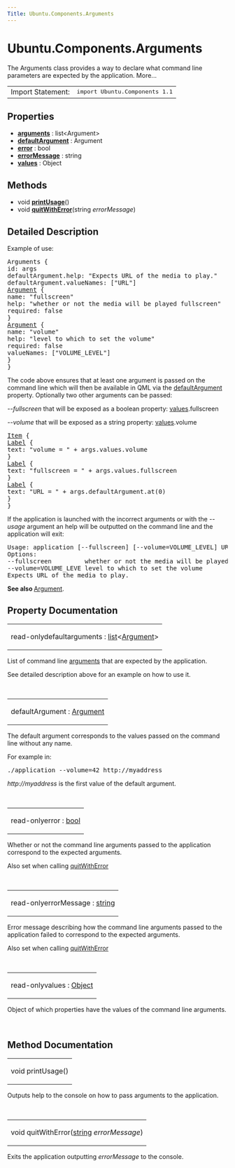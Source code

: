 ```yaml
---
Title: Ubuntu.Components.Arguments
---
```


# Ubuntu.Components.Arguments

<span class="subtitle"></span>
<!-- $$$Arguments-brief -->
<p>The Arguments class provides a way to declare what command line parameters are expected by the application. More...</p>
<!-- @@@Arguments -->
<table class="alignedsummary">
<tr><td class="memItemLeft rightAlign topAlign"> Import Statement:</td><td class="memItemRight bottomAlign"> </b><tt>import Ubuntu.Components 1.1</tt></td></tr></table><ul>
</ul>
<h2>Properties</h2>
<ul>
<li class="fn"><b><b><a href="#arguments-prop">arguments</a></b></b> : list&lt;Argument&gt;</li>
<li class="fn"><b><b><a href="#defaultArgument-prop">defaultArgument</a></b></b> : Argument</li>
<li class="fn"><b><b><a href="#error-prop">error</a></b></b> : bool</li>
<li class="fn"><b><b><a href="#errorMessage-prop">errorMessage</a></b></b> : string</li>
<li class="fn"><b><b><a href="#values-prop">values</a></b></b> : Object</li>
</ul>
<h2>Methods</h2>
<ul>
<li class="fn">void <b><b><a href="#printUsage-method">printUsage</a></b></b>()</li>
<li class="fn">void <b><b><a href="#quitWithError-method">quitWithError</a></b></b>(string <i>errorMessage</i>)</li>
</ul>
<!-- $$$Arguments-description -->
<h2>Detailed Description</h2>
<p>Example of use:</p>
<pre class="qml"><span class="type">Arguments</span> {
<span class="name">id</span>: <span class="name">args</span>
<span class="name">defaultArgument</span>.help: <span class="string">&quot;Expects URL of the media to play.&quot;</span>
<span class="name">defaultArgument</span>.valueNames: [<span class="string">&quot;URL&quot;</span>]
<span class="type"><a href="Ubuntu.Components.Argument.md">Argument</a></span> {
<span class="name">name</span>: <span class="string">&quot;fullscreen&quot;</span>
<span class="name">help</span>: <span class="string">&quot;whether or not the media will be played fullscreen&quot;</span>
<span class="name">required</span>: <span class="number">false</span>
}
<span class="type"><a href="Ubuntu.Components.Argument.md">Argument</a></span> {
<span class="name">name</span>: <span class="string">&quot;volume&quot;</span>
<span class="name">help</span>: <span class="string">&quot;level to which to set the volume&quot;</span>
<span class="name">required</span>: <span class="number">false</span>
<span class="name">valueNames</span>: [<span class="string">&quot;VOLUME_LEVEL&quot;</span>]
}
}</pre>
<p>The code above ensures that at least one argument is passed on the command line which will then be available in QML via the <a href="#defaultArgument-prop">defaultArgument</a> property. Optionally two other arguments can be passed:</p>
<p><i>--fullscreen</i> that will be exposed as a boolean property: <a href="#values-prop">values</a>.fullscreen</p>
<p><i>--volume</i> that will be exposed as a string property: <a href="#values-prop">values</a>.volume</p>
<pre class="qml"><span class="type"><a href="QtQuick.Item.md">Item</a></span> {
<span class="type"><a href="Ubuntu.Components.Label.md">Label</a></span> {
<span class="name">text</span>: <span class="string">&quot;volume = &quot;</span> <span class="operator">+</span> <span class="name">args</span>.<span class="name">values</span>.<span class="name">volume</span>
}
<span class="type"><a href="Ubuntu.Components.Label.md">Label</a></span> {
<span class="name">text</span>: <span class="string">&quot;fullscreen = &quot;</span> <span class="operator">+</span> <span class="name">args</span>.<span class="name">values</span>.<span class="name">fullscreen</span>
}
<span class="type"><a href="Ubuntu.Components.Label.md">Label</a></span> {
<span class="name">text</span>: <span class="string">&quot;URL = &quot;</span> <span class="operator">+</span> <span class="name">args</span>.<span class="name">defaultArgument</span>.<span class="name">at</span>(<span class="number">0</span>)
}
}</pre>
<p>If the application is launched with the incorrect arguments or with the <i>--usage</i> argument an help will be outputted on the command line and the application will exit:</p>
<pre class="cpp">Usage: application <span class="operator">[</span><span class="operator">-</span><span class="operator">-</span>fullscreen<span class="operator">]</span> <span class="operator">[</span><span class="operator">-</span><span class="operator">-</span>volume<span class="operator">=</span>VOLUME_LEVEL<span class="operator">]</span> URL
Options:
<span class="operator">-</span><span class="operator">-</span>fullscreen         whether <span class="keyword">or</span> <span class="keyword">not</span> the media will be played fullscreen
<span class="operator">-</span><span class="operator">-</span>volume<span class="operator">=</span>VOLUME_LEVE level to which to set the volume
Expects URL of the media to play<span class="operator">.</span></pre>
<p><b>See also </b><a href="Ubuntu.Components.Argument.md">Argument</a>.</p>
<!-- @@@Arguments -->
<h2>Property Documentation</h2>
<!-- $$$arguments -->
<table class="qmlname"><tr valign="top"><td class="tblQmlPropNode"><p><span class="qmlreadonly">read-only</span><span class="qmldefault">default</span><span class="name">arguments</span> : <span class="type"><a href="http://qt-project.org/doc/qt-5.3/qml-list.html">list</a></span>&lt;<span class="type"><a href="Ubuntu.Components.Argument.md">Argument</a></span>&gt;</p></td></tr></table><p>List of command line <a href="Ubuntu.Components.Argument.md">arguments</a> that are expected by the application.</p>
<p>See detailed description above for an example on how to use it.</p>
<!-- @@@arguments -->
<br/>
<!-- $$$defaultArgument -->
<table class="qmlname"><tr valign="top"><td class="tblQmlPropNode"><p><span class="name">defaultArgument</span> : <span class="type"><a href="Ubuntu.Components.Argument.md">Argument</a></span></p></td></tr></table><p>The default argument corresponds to the values passed on the command line without any name.</p>
<p>For example in:</p>
<pre class="cpp"><span class="operator">.</span><span class="operator">/</span>application <span class="operator">-</span><span class="operator">-</span>volume<span class="operator">=</span><span class="number">42</span> http:<span class="comment">//myaddress</span></pre>
<p><i>http://myaddress</i> is the first value of the default argument.</p>
<!-- @@@defaultArgument -->
<br/>
<!-- $$$error -->
<table class="qmlname"><tr valign="top"><td class="tblQmlPropNode"><p><span class="qmlreadonly">read-only</span><span class="name">error</span> : <span class="type"><a href="http://qt-project.org/doc/qt-5.3/qml-bool.html">bool</a></span></p></td></tr></table><p>Whether or not the command line arguments passed to the application correspond to the expected arguments.</p>
<p>Also set when calling <a href="#quitWithError-method">quitWithError</a></p>
<!-- @@@error -->
<br/>
<!-- $$$errorMessage -->
<table class="qmlname"><tr valign="top"><td class="tblQmlPropNode"><p><span class="qmlreadonly">read-only</span><span class="name">errorMessage</span> : <span class="type"><a href="http://qt-project.org/doc/qt-5.3/qml-string.html">string</a></span></p></td></tr></table><p>Error message describing how the command line arguments passed to the application failed to correspond to the expected arguments.</p>
<p>Also set when calling <a href="#quitWithError-method">quitWithError</a></p>
<!-- @@@errorMessage -->
<br/>
<!-- $$$values -->
<table class="qmlname"><tr valign="top"><td class="tblQmlPropNode"><p><span class="qmlreadonly">read-only</span><span class="name">values</span> : <span class="type"><a href="https://developer.ubuntu.comapps/qml/sdk-14.10/Ubuntu.Components.Object/">Object</a></span></p></td></tr></table><p>Object of which properties have the values of the command line arguments.</p>
<!-- @@@values -->
<br/>
<h2>Method Documentation</h2>
<!-- $$$printUsage -->
<table class="qmlname"><tr valign="top"><td class="tblQmlFuncNode"><p><span class="type">void</span> <span class="name">printUsage</span>()</p></td></tr></table><p>Outputs help to the console on how to pass arguments to the application.</p>
<!-- @@@printUsage -->
<br/>
<!-- $$$quitWithError -->
<table class="qmlname"><tr valign="top"><td class="tblQmlFuncNode"><p><span class="type">void</span> <span class="name">quitWithError</span>(<span class="type"><a href="http://qt-project.org/doc/qt-5.3/qml-string.html">string</a></span><i> errorMessage</i>)</p></td></tr></table><p>Exits the application outputting <i>errorMessage</i> to the console.</p>
<!-- @@@quitWithError -->
<br/>
